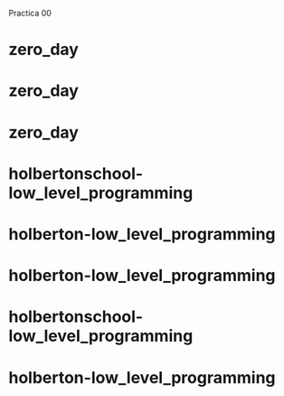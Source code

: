Practica 00

# zero_day
# zero_day
# zero_day
# holbertonschool-low_level_programming
# holberton-low_level_programming
# holberton-low_level_programming
# holbertonschool-low_level_programming
# holberton-low_level_programming
